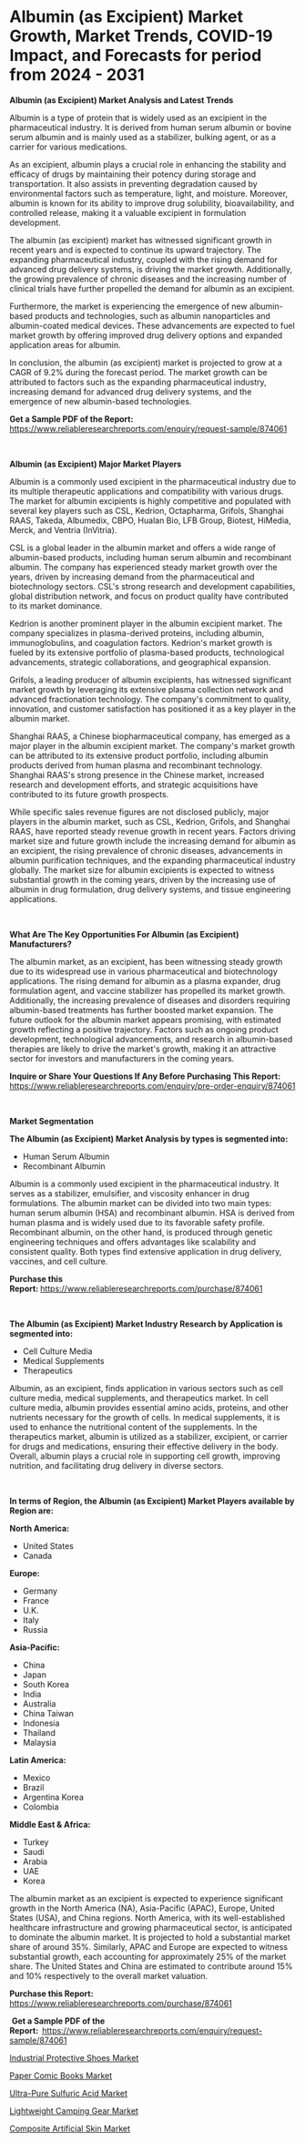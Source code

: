 <p><h1>Albumin (as Excipient) Market Growth, Market Trends, COVID-19 Impact, and Forecasts for period from 2024 - 2031</h1></p><p><strong>Albumin (as Excipient) Market Analysis and Latest Trends</strong></p>
<p><p>Albumin is a type of protein that is widely used as an excipient in the pharmaceutical industry. It is derived from human serum albumin or bovine serum albumin and is mainly used as a stabilizer, bulking agent, or as a carrier for various medications.</p><p>As an excipient, albumin plays a crucial role in enhancing the stability and efficacy of drugs by maintaining their potency during storage and transportation. It also assists in preventing degradation caused by environmental factors such as temperature, light, and moisture. Moreover, albumin is known for its ability to improve drug solubility, bioavailability, and controlled release, making it a valuable excipient in formulation development.</p><p>The albumin (as excipient) market has witnessed significant growth in recent years and is expected to continue its upward trajectory. The expanding pharmaceutical industry, coupled with the rising demand for advanced drug delivery systems, is driving the market growth. Additionally, the growing prevalence of chronic diseases and the increasing number of clinical trials have further propelled the demand for albumin as an excipient.</p><p>Furthermore, the market is experiencing the emergence of new albumin-based products and technologies, such as albumin nanoparticles and albumin-coated medical devices. These advancements are expected to fuel market growth by offering improved drug delivery options and expanded application areas for albumin.</p><p>In conclusion, the albumin (as excipient) market is projected to grow at a CAGR of 9.2% during the forecast period. The market growth can be attributed to factors such as the expanding pharmaceutical industry, increasing demand for advanced drug delivery systems, and the emergence of new albumin-based technologies.</p></p>
<p><strong>Get a Sample PDF of the Report:&nbsp;</strong> <a href="https://www.reliableresearchreports.com/enquiry/request-sample/874061">https://www.reliableresearchreports.com/enquiry/request-sample/874061</a></p>
<p>&nbsp;</p>
<p><strong>Albumin (as Excipient) Major Market Players</strong></p>
<p><p>Albumin is a commonly used excipient in the pharmaceutical industry due to its multiple therapeutic applications and compatibility with various drugs. The market for albumin excipients is highly competitive and populated with several key players such as CSL, Kedrion, Octapharma, Grifols, Shanghai RAAS, Takeda, Albumedix, CBPO, Hualan Bio, LFB Group, Biotest, HiMedia, Merck, and Ventria (InVitria).</p><p>CSL is a global leader in the albumin market and offers a wide range of albumin-based products, including human serum albumin and recombinant albumin. The company has experienced steady market growth over the years, driven by increasing demand from the pharmaceutical and biotechnology sectors. CSL's strong research and development capabilities, global distribution network, and focus on product quality have contributed to its market dominance.</p><p>Kedrion is another prominent player in the albumin excipient market. The company specializes in plasma-derived proteins, including albumin, immunoglobulins, and coagulation factors. Kedrion's market growth is fueled by its extensive portfolio of plasma-based products, technological advancements, strategic collaborations, and geographical expansion.</p><p>Grifols, a leading producer of albumin excipients, has witnessed significant market growth by leveraging its extensive plasma collection network and advanced fractionation technology. The company's commitment to quality, innovation, and customer satisfaction has positioned it as a key player in the albumin market.</p><p>Shanghai RAAS, a Chinese biopharmaceutical company, has emerged as a major player in the albumin excipient market. The company's market growth can be attributed to its extensive product portfolio, including albumin products derived from human plasma and recombinant technology. Shanghai RAAS's strong presence in the Chinese market, increased research and development efforts, and strategic acquisitions have contributed to its future growth prospects.</p><p>While specific sales revenue figures are not disclosed publicly, major players in the albumin market, such as CSL, Kedrion, Grifols, and Shanghai RAAS, have reported steady revenue growth in recent years. Factors driving market size and future growth include the increasing demand for albumin as an excipient, the rising prevalence of chronic diseases, advancements in albumin purification techniques, and the expanding pharmaceutical industry globally. The market size for albumin excipients is expected to witness substantial growth in the coming years, driven by the increasing use of albumin in drug formulation, drug delivery systems, and tissue engineering applications.</p></p>
<p>&nbsp;</p>
<p><strong>What Are The Key Opportunities For Albumin (as Excipient) Manufacturers?</strong></p>
<p><p>The albumin market, as an excipient, has been witnessing steady growth due to its widespread use in various pharmaceutical and biotechnology applications. The rising demand for albumin as a plasma expander, drug formulation agent, and vaccine stabilizer has propelled its market growth. Additionally, the increasing prevalence of diseases and disorders requiring albumin-based treatments has further boosted market expansion. The future outlook for the albumin market appears promising, with estimated growth reflecting a positive trajectory. Factors such as ongoing product development, technological advancements, and research in albumin-based therapies are likely to drive the market's growth, making it an attractive sector for investors and manufacturers in the coming years.</p></p>
<p><strong>Inquire or Share Your Questions If Any Before Purchasing This Report:</strong> <a href="https://www.reliableresearchreports.com/enquiry/pre-order-enquiry/874061">https://www.reliableresearchreports.com/enquiry/pre-order-enquiry/874061</a></p>
<p>&nbsp;</p>
<p><strong>Market Segmentation</strong></p>
<p><strong>The Albumin (as Excipient) Market Analysis by types is segmented into:</strong></p>
<p><ul><li>Human Serum Albumin</li><li>Recombinant Albumin</li></ul></p>
<p><p>Albumin is a commonly used excipient in the pharmaceutical industry. It serves as a stabilizer, emulsifier, and viscosity enhancer in drug formulations. The albumin market can be divided into two main types: human serum albumin (HSA) and recombinant albumin. HSA is derived from human plasma and is widely used due to its favorable safety profile. Recombinant albumin, on the other hand, is produced through genetic engineering techniques and offers advantages like scalability and consistent quality. Both types find extensive application in drug delivery, vaccines, and cell culture.</p></p>
<p><strong>Purchase this Report:&nbsp;</strong><a href="https://www.reliableresearchreports.com/purchase/874061">https://www.reliableresearchreports.com/purchase/874061</a></p>
<p>&nbsp;</p>
<p><strong>The Albumin (as Excipient) Market Industry Research by Application is segmented into:</strong></p>
<p><ul><li>Cell Culture Media</li><li>Medical Supplements</li><li>Therapeutics</li></ul></p>
<p><p>Albumin, as an excipient, finds application in various sectors such as cell culture media, medical supplements, and therapeutics market. In cell culture media, albumin provides essential amino acids, proteins, and other nutrients necessary for the growth of cells. In medical supplements, it is used to enhance the nutritional content of the supplements. In the therapeutics market, albumin is utilized as a stabilizer, excipient, or carrier for drugs and medications, ensuring their effective delivery in the body. Overall, albumin plays a crucial role in supporting cell growth, improving nutrition, and facilitating drug delivery in diverse sectors.</p></p>
<p>&nbsp;</p>
<p><strong>In terms of Region, the Albumin (as Excipient) Market Players available by Region are:</strong></p>
<p>
    <p> <strong> North America: </strong>
        <ul>
            <li>United States</li>
            <li>Canada</li>
        </ul>
        </p> 
    <p> <strong> Europe: </strong>
        <ul>
            <li>Germany</li>
            <li>France</li>
            <li>U.K.</li>
            <li>Italy</li>
            <li>Russia</li>
        </ul>
        </p> 
    <p> <strong> Asia-Pacific: </strong>
        <ul>
            <li>China</li>
            <li>Japan</li>
            <li>South Korea</li>
            <li>India</li>
            <li>Australia</li>
            <li>China Taiwan</li>
            <li>Indonesia</li>
            <li>Thailand</li>
            <li>Malaysia</li>
        </ul>
        </p> 
    <p> <strong> Latin America: </strong>
        <ul>
            <li>Mexico</li>
            <li>Brazil</li>
            <li>Argentina Korea</li>
            <li>Colombia</li>
        </ul>
        </p> 
    <p> <strong> Middle East & Africa: </strong>
        <ul>
            <li>Turkey</li>
            <li>Saudi</li>
            <li>Arabia</li>
            <li>UAE</li>
            <li>Korea</li>
        </ul>
    </p>
    </p>
<p><p>The albumin market as an excipient is expected to experience significant growth in the North America (NA), Asia-Pacific (APAC), Europe, United States (USA), and China regions. North America, with its well-established healthcare infrastructure and growing pharmaceutical sector, is anticipated to dominate the albumin market. It is projected to hold a substantial market share of around 35%. Similarly, APAC and Europe are expected to witness substantial growth, each accounting for approximately 25% of the market share. The United States and China are estimated to contribute around 15% and 10% respectively to the overall market valuation.</p></p>
<p><strong>Purchase this Report: </strong><a href="https://www.reliableresearchreports.com/purchase/874061">https://www.reliableresearchreports.com/purchase/874061</a></p>
<p>&nbsp;<strong>Get a Sample PDF of the Report:&nbsp;&nbsp;</strong><a href="https://www.reliableresearchreports.com/enquiry/request-sample/874061">https://www.reliableresearchreports.com/enquiry/request-sample/874061</a></p>
<p><strong></strong></p>
<p><p><a href="https://medium.com/p/1d4a3bb4f6fe/edit">Industrial Protective Shoes Market</a></p><p><a href="https://medium.com/p/549c3a160ba8/edit">Paper Comic Books Market</a></p><p><a href="https://github.com/laholand/Market-Research-Report-List-1/blob/main/ultra-pure-sulfuric-acid-market.md">Ultra-Pure Sulfuric Acid Market</a></p><p><a href="https://medium.com/p/fab88066da5e/edit">Lightweight Camping Gear Market</a></p><p><a href="https://github.com/angelajermaine/Market-Research-Report-List-1/blob/main/composite-artificial-skin-market.md">Composite Artificial Skin Market</a></p></p>